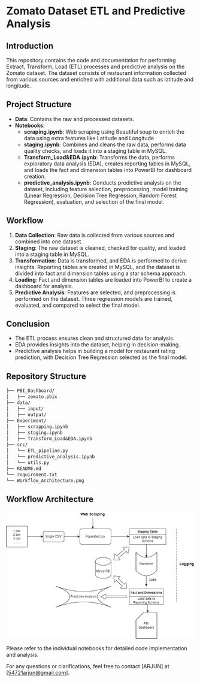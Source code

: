 # Zomato Dataset ETL and Predictive Analysis

## Introduction

This repository contains the code and documentation for performing Extract, Transform, Load (ETL) processes and predictive analysis on the Zomato dataset. The dataset consists of restaurant information collected from various sources and enriched with additional data such as latitude and longitude.

## Project Structure

- **Data**: Contains the raw and processed datasets.
- **Notebooks**:
  - **scraping.ipynb**: Web scraping using Beautiful soup to enrich the data using extra features like Latitude and Longitude
  - **staging.ipynb**: Combines and cleans the raw data, performs data quality checks, and loads it into a staging table in MySQL.
  - **Transform_Load&EDA.ipynb**: Transforms the data, performs exploratory data analysis (EDA), creates reporting tables in MySQL, and loads the fact and dimension tables into PowerBI for dashboard creation.
  - **predictive_analysis.ipynb**: Conducts predictive analysis on the dataset, including feature selection, preprocessing, model training (Linear Regression, Decision Tree Regression, Random Forest Regression), evaluation, and selection of the final model.

## Workflow

1. **Data Collection**: Raw data is collected from various sources and combined into one dataset.
2. **Staging**: The raw dataset is cleaned, checked for quality, and loaded into a staging table in MySQL.
3. **Transformation**: Data is transformed, and EDA is performed to derive insights. Reporting tables are created in MySQL, and the dataset is divided into fact and dimension tables using a star schema approach.
4. **Loading**: Fact and dimension tables are loaded into PowerBI to create a dashboard for analysis.
5. **Predictive Analysis**: Features are selected, and preprocessing is performed on the dataset. Three regression models are trained, evaluated, and compared to select the final model.

## Conclusion

- The ETL process ensures clean and structured data for analysis.
- EDA provides insights into the dataset, helping in decision-making.
- Predictive analysis helps in building a model for restaurant rating prediction, with Decision Tree Regression selected as the final model.

## Repository Structure

```
├── PBI_Dashboard/
│   ├── zomato.pbix
├── data/
│   ├── input/
│   ├── output/
├── Experiment/
│   ├── scrapping.ipynb
│   ├── staging.ipynb
│   ├── Transform_Load&EDA.ipynb
├── src/
│   └── ETL_pipeline.py
│   └── predictive_analysis.ipynb
│   └── utils.py
├── README.md
└── requirement.txt
└── Workflow_Architecture.png
```

## Workflow Architecture

![Workflow Architecture](assets\zomato_plan.jpg)

Please refer to the individual notebooks for detailed code implementation and analysis.

For any questions or clarifications, feel free to contact [ARJUN] at [54721arjun@gmail.com].

